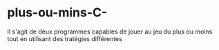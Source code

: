 # plus-ou-mins-C-
Il s'agit de deux programmes capables de jouer au jeu du plus ou moins tout en utilisant des tratégies différentes
